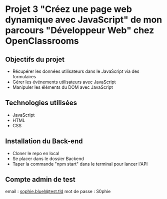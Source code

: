 # Projet 3 "Créez une page web dynamique avec JavaScript" de mon parcours "Développeur Web" chez OpenClassrooms

## Objectifs du projet

- Récupérer les données utilisateurs dans le JavaScript via des formulaires
- Gérer les événements utilisateurs avec JavaScript
- Manipuler les éléments du DOM avec JavaScript

## Technologies utilisées 

- JavaScript
- HTML
- CSS

## Installation du Back-end

- Cloner le repo en local
- Se placer dans le dossier Backend
- Taper la commande "npm start" dans le terminal pour lancer l'API

## Compte admin de test 

email : sophie.bluel@test.tld
mot de passe : S0phie
